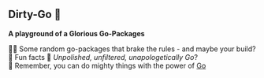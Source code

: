 ## Dirty-Go 👋

**A playground of a Glorious Go-Packages**

🙋‍♀️ Some random go-packages that brake the rules - and maybe your build?  
🍿 Fun facts 🤙 _Unpolished, unfiltered, unapologetically Go_?  
🧙 Remember, you can do mighty things with the power of [Go](https://github.com/golang/example/blob/master/README.md)
